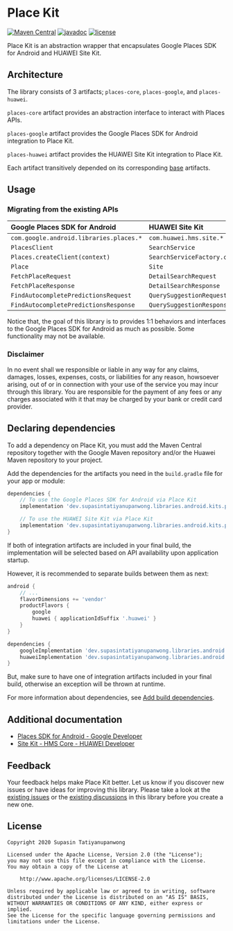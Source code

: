 # Place Kit

[![Maven Central](https://maven-badges.herokuapp.com/maven-central/dev.supasintatiyanupanwong.libraries.android.kits.places/places-core/badge.svg)](https://search.maven.org/search?q=g:dev.supasintatiyanupanwong.libraries.android.kits.places)
[![javadoc](https://javadoc.io/badge2/dev.supasintatiyanupanwong.libraries.android.kits.places/places-core/javadoc.svg)](https://javadoc.io/doc/dev.supasintatiyanupanwong.libraries.android.kits.places/places-core)
[![license](https://img.shields.io/github/license/SupasinTatiyanupanwong/place-kit-android.svg)](https://www.apache.org/licenses/LICENSE-2.0)

Place Kit is an abstraction wrapper that encapsulates Google Places SDK for Android and HUAWEI Site Kit.

## Architecture

The library consists of 3 artifacts; `places-core`, `places-google`, and `places-huawei`.

`places-core` artifact provides an abstraction interface to interact with Places APIs.

`places-google` artifact provides the Google Places SDK for Android integration to Place Kit.

`places-huawei` artifact provides the HUAWEI Site Kit integration to Place Kit.

Each artifact transitively depended on its corresponding [base](https://github.com/SupasinTatiyanupanwong/android-kits-base) artifacts.

## Usage

### Migrating from the existing APIs

| Google Places SDK for Android             | HUAWEI Site Kit                         | Place Kit                                                      |
|:----------------------------------------- |:--------------------------------------- |:-------------------------------------------------------------- |
| ``com.google.android.libraries.places.*`` | ``com.huawei.hms.site.*``               | ``dev.supasintatiyanupanwong.libraries.android.kits.places.*`` |
| ``PlacesClient``                          | ``SearchService``                       | ``PlacesClient``                                               |
| ``Places.createClient(context)``          | ``SearchServiceFactory.create(context)``| ``PlaceKit.createClient(context)``                             |
| ``Place``                                 | ``Site``                                | ``Place``                                                      |
| ``FetchPlaceRequest``                     | ``DetailSearchRequest``                 | ``FetchPlaceRequest``                                          |
| ``FetchPlaceResponse``                    | ``DetailSearchResponse``                | ``FetchPlaceResponse``                                         |
| ``FindAutocompletePredictionsRequest``    | ``QuerySuggestionRequest``              | ``FindAutocompletePredictionsRequest``                         |
| ``FindAutocompletePredictionsResponse``   | ``QuerySuggestionResponse``             | ``FindAutocompletePredictionsResponse``                        |

Notice that, the goal of this library is to provides 1:1 behaviors and interfaces to the Google Places SDK for Android as much as possible. Some functionality may not be available.

### Disclaimer

In no event shall we responsible or liable in any way for any claims, damages, losses, expenses, costs, or liabilities for any reason, howsoever arising, out of or in connection with your use of the service you may incur through this library. You are responsible for the payment of any fees or any charges associated with it that may be charged by your bank or credit card provider.

## Declaring dependencies

To add a dependency on Place Kit, you must add the Maven Central repository together with the Google Maven repository and/or the Huawei Maven repository to your project.

Add the dependencies for the artifacts you need in the `build.gradle` file for your app or module:

```groovy
dependencies {
    // To use the Google Places SDK for Android via Place Kit
    implementation 'dev.supasintatiyanupanwong.libraries.android.kits.places:places-google:1.0.0'

    // To use the HUAWEI Site Kit via Place Kit
    implementation 'dev.supasintatiyanupanwong.libraries.android.kits.places:places-huawei:1.0.0'
}
```

If both of integration artifacts are included in your final build, the implementation will be selected based on API availability upon application startup.

However, it is recommended to separate builds between them as next:

```groovy
android {
    // ...
    flavorDimensions += 'vendor'
    productFlavors {
        google
        huawei { applicationIdSuffix '.huawei' }
    }
}

dependencies {
    googleImplementation 'dev.supasintatiyanupanwong.libraries.android.kits.places:places-google:1.0.0'
    huaweiImplementation 'dev.supasintatiyanupanwong.libraries.android.kits.places:places-huawei:1.0.0'
}
```

But, make sure to have one of integration artifacts included in your final build, otherwise an exception will be thrown at runtime.

For more information about dependencies, see [Add build dependencies](https://developer.android.com/studio/build/dependencies).

## Additional documentation

* [Places SDK for Android - Google Developer](https://developers.google.com/places/android-sdk/overview)
* [Site Kit - HMS Core - HUAWEI Developer](https://developer.huawei.com/consumer/en/hms/huawei-sitekit/)

## Feedback

Your feedback helps make Place Kit better. Let us know if you discover new issues or have ideas for improving this library.
Please take a look at the [existing issues](https://github.com/SupasinTatiyanupanwong/place-kit-android/issues) or the [existing discussions](https://github.com/SupasinTatiyanupanwong/place-kit-android/discussions) in this library before you create a new one.

## License

```
Copyright 2020 Supasin Tatiyanupanwong

Licensed under the Apache License, Version 2.0 (the "License");
you may not use this file except in compliance with the License.
You may obtain a copy of the License at

    http://www.apache.org/licenses/LICENSE-2.0

Unless required by applicable law or agreed to in writing, software
distributed under the License is distributed on an "AS IS" BASIS,
WITHOUT WARRANTIES OR CONDITIONS OF ANY KIND, either express or implied.
See the License for the specific language governing permissions and
limitations under the License.
```
